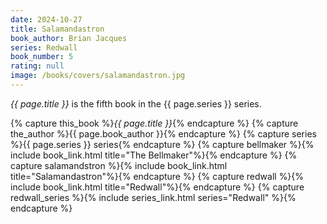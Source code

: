 ```yaml
---
date: 2024-10-27
title: Salamandastron
book_author: Brian Jacques
series: Redwall
book_number: 5
rating: null
image: /books/covers/salamandastron.jpg
---
```


<cite class="book-title">{{ page.title }}</cite> is the fifth book in the
<span class="book-series">{{ page.series }}</span> series.

{% capture this_book %}<cite class="book-title">{{ page.title }}</cite>{% endcapture %}
{% capture the_author %}<span class="author-name">{{ page.book_author }}</span>{% endcapture %}
{% capture series %}<span class="book-series">{{ page.series }}</span> series{% endcapture %}
{% capture bellmaker %}{% include book_link.html title="The Bellmaker"%}{% endcapture %}
{% capture salamandstron %}{% include book_link.html title="Salamandastron"%}{% endcapture %}
{% capture redwall %}{% include book_link.html title="Redwall"%}{% endcapture %}
{% capture redwall_series %}{% include series_link.html series="Redwall" %}{% endcapture %}
